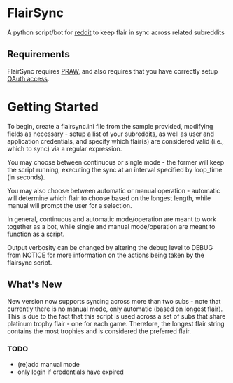 # FlairSync
A python script/bot for [reddit](http://www.reddit.com) to keep flair in sync across related subreddits

## Requirements

FlairSync requires [PRAW](http://praw.readthedocs.org/en/latest/index.html), and also requires that you have correctly setup [OAuth access](https://github.com/reddit/reddit/wiki/OAuth2).

# Getting Started

To begin, create a flairsync.ini file from the sample provided, modifying fields as necessary - setup a list of your subreddits, as well as user and application credentials, and specify which flair(s) are considered valid (i.e., which to sync) via a regular expression.

You may choose between continuous or single mode - the former will keep the script running, executing the sync at an interval specified by loop_time (in seconds).

You may also choose between automatic or manual operation - automatic will determine which flair to choose based on the longest length, while manual will prompt the user for a selection.

In general, continuous and automatic mode/operation are meant to work together as a bot, while single and manual mode/operation are meant to function as a script.

Output verbosity can be changed by altering the debug level to DEBUG from NOTICE for more information on the actions being taken by the flairsync script.

## What's New

New version now supports syncing across more than two subs - note that currently there is no manual mode, only automatic
(based on longest flair). This is due to the fact that this script is used across a set of subs that share platinum
trophy flair - one for each game. Therefore, the longest flair string contains the most trophies and is considered the
preferred flair.

### TODO
* (re)add manual mode
* only login if credentials have expired

